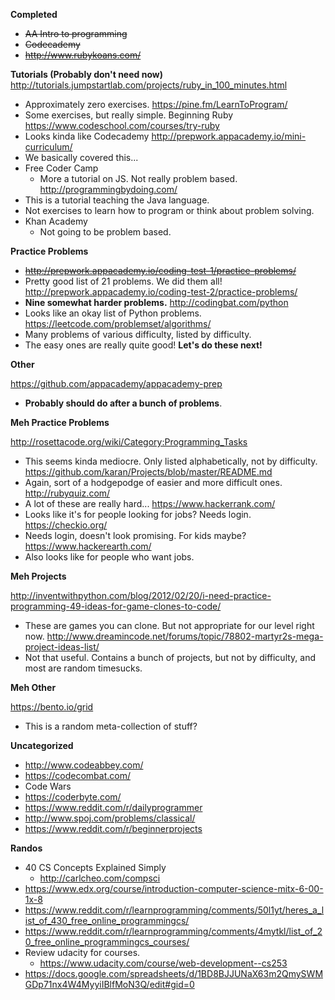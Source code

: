 **Completed**

* <del>AA Intro to programming</del>
* <del>Codecademy</del>
* <del>http://www.rubykoans.com/</del>

**Tutorials (Probably don't need now)**
http://tutorials.jumpstartlab.com/projects/ruby_in_100_minutes.html
* Approximately zero exercises.
https://pine.fm/LearnToProgram/
* Some exercises, but really simple.
Beginning Ruby
https://www.codeschool.com/courses/try-ruby
* Looks kinda like Codecademy
http://prepwork.appacademy.io/mini-curriculum/
* We basically covered this...
* Free Coder Camp
    * More a tutorial on JS. Not really problem based.
http://programmingbydoing.com/
* This is a tutorial teaching the Java language.
* Not exercises to learn how to program or think about problem
  solving.
* Khan Academy
    * Not going to be problem based.

**Practice Problems**

* <del>http://prepwork.appacademy.io/coding-test-1/practice-problems/</del>
* Pretty good list of 21 problems. We did them all!
http://prepwork.appacademy.io/coding-test-2/practice-problems/
* **Nine somewhat harder problems.**
http://codingbat.com/python
* Looks like an okay list of Python problems.
https://leetcode.com/problemset/algorithms/
* Many problems of various difficulty, listed by difficulty.
* The easy ones are really quite good! **Let's do these next!**

**Other**

https://github.com/appacademy/appacademy-prep
* **Probably should do after a bunch of problems**.

**Meh Practice Problems**

http://rosettacode.org/wiki/Category:Programming_Tasks
* This seems kinda mediocre. Only listed alphabetically, not by
  difficulty.
https://github.com/karan/Projects/blob/master/README.md
* Again, sort of a hodgepodge of easier and more difficult ones.
http://rubyquiz.com/
* A lot of these are really hard...
https://www.hackerrank.com/
* Looks like it's for people looking for jobs? Needs login.
https://checkio.org/
* Needs login, doesn't look promising. For kids maybe?
https://www.hackerearth.com/
* Also looks like for people who want jobs.

**Meh Projects**

http://inventwithpython.com/blog/2012/02/20/i-need-practice-programming-49-ideas-for-game-clones-to-code/
* These are games you can clone. But not appropriate for our level
  right now.
http://www.dreamincode.net/forums/topic/78802-martyr2s-mega-project-ideas-list/
* Not that useful. Contains a bunch of projects, but not by
  difficulty, and most are random timesucks.

**Meh Other**

https://bento.io/grid
* This is a random meta-collection of stuff?

**Uncategorized**

* http://www.codeabbey.com/
* https://codecombat.com/
* Code Wars
* https://coderbyte.com/
* https://www.reddit.com/r/dailyprogrammer
* http://www.spoj.com/problems/classical/
* https://www.reddit.com/r/beginnerprojects

**Randos**

* 40 CS Concepts Explained Simply
    * http://carlcheo.com/compsci
* https://www.edx.org/course/introduction-computer-science-mitx-6-00-1x-8
* https://www.reddit.com/r/learnprogramming/comments/50l1yt/heres_a_list_of_430_free_online_programmingcs/
* https://www.reddit.com/r/learnprogramming/comments/4mytkl/list_of_20_free_online_programmingcs_courses/
* Review udacity for courses.
    * https://www.udacity.com/course/web-development--cs253
* https://docs.google.com/spreadsheets/d/1BD8BJJUNaX63m2QmySWMGDp71nx4W4MyyiIBlfMoN3Q/edit#gid=0
